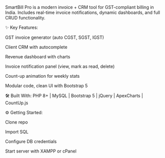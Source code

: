 SmartBill Pro is a modern invoice + CRM tool for GST-compliant billing in India. Includes real-time invoice notifications, dynamic dashboards, and full CRUD functionality.

✨ Key Features:

GST invoice generator (auto CGST, SGST, IGST)

Client CRM with autocomplete

Revenue dashboard with charts

Invoice notification panel (view, mark as read, delete)

Count-up animation for weekly stats

Modular code, clean UI with Bootstrap 5

🛠️ Built With:
PHP 8+ | MySQL | Bootstrap 5 | jQuery | ApexCharts | CountUp.js

⚙️ Getting Started:

Clone repo

Import SQL

Configure DB credentials

Start server with XAMPP or cPanel
